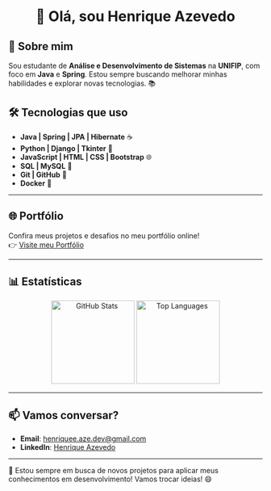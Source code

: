 <h1 align="center">👋 Olá, sou Henrique Azevedo</h1>

## 🚀 Sobre mim

Sou estudante de **Análise e Desenvolvimento de Sistemas** na **UNIFIP**, com foco em **Java** e **Spring**. Estou sempre buscando melhorar minhas habilidades e explorar novas tecnologias. 📚

## 🛠️ Tecnologias que uso

- **Java | Spring | JPA | Hibernate** ☕  
- **Python | Django | Tkinter** 🐍  
- **JavaScript | HTML | CSS | Bootstrap** 🌐  
- **SQL | MySQL** 💾  
- **Git | GitHub** 🔧  
- **Docker** 🐳  

---

## 🌐 Portfólio

Confira meus projetos e desafios no meu portfólio online!  
👉 [Visite meu Portfólio](https://henriiqueaze.github.io/Portfolio-Henrique/)

---

## 📊 Estatísticas

<div align="center">
  <img src="https://github-readme-stats.vercel.app/api?username=henriiqueaze&hide_title=false&hide_rank=false&show_icons=true&include_all_commits=true&count_private=true&disable_animations=false&theme=tokyonight&locale=en&hide_border=true" height="165em" alt="GitHub Stats"/>
  <img src="https://github-readme-stats.vercel.app/api/top-langs?username=henriiqueaze&locale=en&hide_title=false&layout=compact&card_width=320&langs_count=8&theme=tokyonight&hide_border=true" height="165em" alt="Top Languages"/>
</div>

---

## 📫 Vamos conversar?

- **Email**: [henriquee.aze.dev@gmail.com](mailto:henriquee.aze.dev@gmail.com)  
- **LinkedIn**: [Henrique Azevedo](https://www.linkedin.com/in/henrique-azevedo-b2195b2b0/)

---

🎯 Estou sempre em busca de novos projetos para aplicar meus conhecimentos em desenvolvimento! Vamos trocar ideias! 😄
